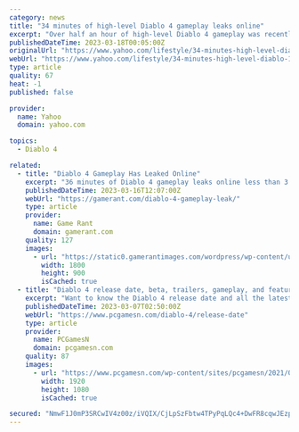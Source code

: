```yaml
---
category: news
title: "34 minutes of high-level Diablo 4 gameplay leaks online"
excerpt: "Over half an hour of high-level Diablo 4 gameplay was recently streamed online. As first picked up on by Reddit, a stream appeared to air what looked to be Diablo 4 gameplay. Not only this, but the ..."
publishedDateTime: 2023-03-18T00:05:00Z
originalUrl: "https://www.yahoo.com/lifestyle/34-minutes-high-level-diablo-125918788.html"
webUrl: "https://www.yahoo.com/lifestyle/34-minutes-high-level-diablo-125918788.html"
type: article
quality: 67
heat: -1
published: false

provider:
  name: Yahoo
  domain: yahoo.com

topics:
  - Diablo 4

related:
  - title: "Diablo 4 Gameplay Has Leaked Online"
    excerpt: "36 minutes of Diablo 4 gameplay leaks online less than 3 months away from launch, and a day before the beta early access opens. Diablo 4 gameplay has been leaked online. The video is fairly long, 36 ..."
    publishedDateTime: 2023-03-16T12:07:00Z
    webUrl: "https://gamerant.com/diablo-4-gameplay-leak/"
    type: article
    provider:
      name: Game Rant
      domain: gamerant.com
    quality: 127
    images:
      - url: "https://static0.gamerantimages.com/wordpress/wp-content/uploads/2023/03/diablo-4-pre-alpha.jpg"
        width: 1800
        height: 900
        isCached: true
  - title: "Diablo 4 release date, beta, trailers, gameplay, and features"
    excerpt: "Want to know the Diablo 4 release date and all the latest news? The upcoming entry in the demon-slaying action RPG series has many teasers and trailers. They showcase the various classes we can ..."
    publishedDateTime: 2023-03-07T02:50:00Z
    webUrl: "https://www.pcgamesn.com/diablo-4/release-date"
    type: article
    provider:
      name: PCGamesN
      domain: pcgamesn.com
    quality: 87
    images:
      - url: "https://www.pcgamesn.com/wp-content/sites/pcgamesn/2021/07/diablo-4-release-date.jpg"
        width: 1920
        height: 1080
        isCached: true

secured: "NmwF1J0mP3SRCwIV4z00z/iVQIX/CjLpSzFbtw4TPyPqLQc4+DwFR8cqwJEzpQotbGn2wAMbMzOG/3ebsC+cUWPVJnn2dpDI7EGJdPk6NdI22bpTni6CY0Y+Q2EahgwXBog4D36dBRP/fTBMp+oyLrnRt6KNOozmjX95vrj0+8aagik+6dOr6D1xJdOuuRB6rwE2WZa0paHEvYQX617jwlH1fLHP6DUMz5aP6n1bYsg9sg/kbBcmo0wWHHnxn+7bV4c76r5SOeQSxAL8WZtedhPKzClEShSPaqMcVTibZ9wkEoJpSyM1qz1+3fQF/khB25eFFHo5MjQv/40lUCone72j/PZbEgUFaZkJwoPnsn4=;91GF/QwFAfZT2PLBNiQYkw=="
---
```


